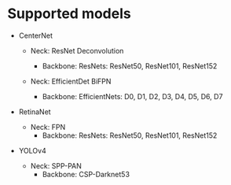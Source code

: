 # Supported models

- CenterNet
	+ Neck: ResNet Deconvolution
		- Backbone: ResNets: ResNet50, ResNet101, ResNet152

	+ Neck: EfficientDet BiFPN
		- Backbone: EfficientNets: D0, D1, D2, D3, D4, D5, D6, D7


- RetinaNet
	+ Neck: FPN
		- Backbone: ResNets: ResNet50, ResNet101, ResNet152


- YOLOv4
	+ Neck: SPP-PAN
		- Backbone: CSP-Darknet53